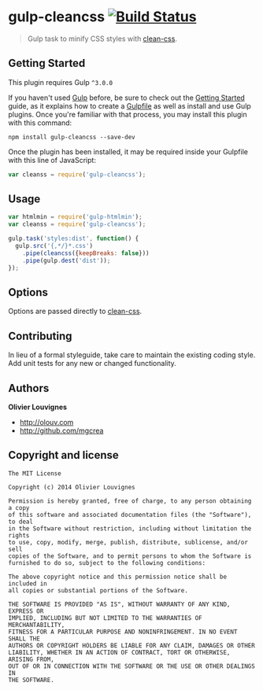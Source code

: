 # gulp-cleancss [![Build Status](https://secure.travis-ci.org/mgcrea/gulp-cleancss.png?branch=master)](http://travis-ci.org/#!/mgcrea/gulp-cleancss)

> Gulp task to minify CSS styles with [clean-css](https://github.com/GoalSmashers/clean-css).


## Getting Started
This plugin requires Gulp `^3.0.0`

If you haven't used [Gulp](http://gulpjs.com/) before, be sure to check out the [Getting Started](https://github.com/gulpjs/gulp/blob/master/docs/getting-started.md) guide, as it explains how to create a [Gulpfile](https://github.com/gulpjs/gulp/blob/master/docs/API.md) as well as install and use Gulp plugins. Once you're familiar with that process, you may install this plugin with this command:

```shell
npm install gulp-cleancss --save-dev
```

Once the plugin has been installed, it may be required inside your Gulpfile with this line of JavaScript:

```js
var cleanss = require('gulp-cleancss');
```


## Usage

```javascript
var htmlmin = require('gulp-htmlmin');
var cleanss = require('gulp-cleancss');

gulp.task('styles:dist', function() {
  gulp.src('{,*/}*.css')
    .pipe(cleancss({keepBreaks: false}))
    .pipe(gulp.dest('dist'));
});
```


## Options

Options are passed directly to [clean-css](https://github.com/GoalSmashers/clean-css).


## Contributing

In lieu of a formal styleguide, take care to maintain the existing coding style. Add unit tests for any new or changed functionality.


## Authors

**Olivier Louvignes**

+ http://olouv.com
+ http://github.com/mgcrea


## Copyright and license

    The MIT License

    Copyright (c) 2014 Olivier Louvignes

    Permission is hereby granted, free of charge, to any person obtaining a copy
    of this software and associated documentation files (the "Software"), to deal
    in the Software without restriction, including without limitation the rights
    to use, copy, modify, merge, publish, distribute, sublicense, and/or sell
    copies of the Software, and to permit persons to whom the Software is
    furnished to do so, subject to the following conditions:

    The above copyright notice and this permission notice shall be included in
    all copies or substantial portions of the Software.

    THE SOFTWARE IS PROVIDED "AS IS", WITHOUT WARRANTY OF ANY KIND, EXPRESS OR
    IMPLIED, INCLUDING BUT NOT LIMITED TO THE WARRANTIES OF MERCHANTABILITY,
    FITNESS FOR A PARTICULAR PURPOSE AND NONINFRINGEMENT. IN NO EVENT SHALL THE
    AUTHORS OR COPYRIGHT HOLDERS BE LIABLE FOR ANY CLAIM, DAMAGES OR OTHER
    LIABILITY, WHETHER IN AN ACTION OF CONTRACT, TORT OR OTHERWISE, ARISING FROM,
    OUT OF OR IN CONNECTION WITH THE SOFTWARE OR THE USE OR OTHER DEALINGS IN
    THE SOFTWARE.
